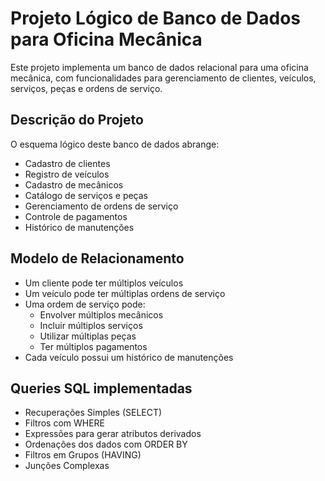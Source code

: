 # Projeto Lógico de Banco de Dados para Oficina Mecânica
Este projeto implementa um banco de dados relacional para uma oficina mecânica, com funcionalidades para gerenciamento de clientes, veículos, serviços, peças e ordens de serviço.

## Descrição do Projeto
O esquema lógico deste banco de dados abrange:

- Cadastro de clientes
- Registro de veículos
- Cadastro de mecânicos
- Catálogo de serviços e peças
- Gerenciamento de ordens de serviço
- Controle de pagamentos
- Histórico de manutenções

## Modelo de Relacionamento
- Um cliente pode ter múltiplos veículos
- Um veículo pode ter múltiplas ordens de serviço
- Uma ordem de serviço pode:
  * Envolver múltiplos mecânicos
  * Incluir múltiplos serviços
  * Utilizar múltiplas peças
  * Ter múltiplos pagamentos
- Cada veículo possui um histórico de manutenções

## Queries SQL implementadas
- Recuperações Simples (SELECT)
- Filtros com WHERE
- Expressões para gerar atributos derivados
- Ordenações dos dados com ORDER BY
- Filtros em Grupos (HAVING)
- Junções Complexas
